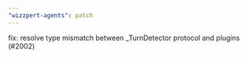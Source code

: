 ```yaml
---
"wizzpert-agents": patch
---
```


fix: resolve type mismatch between _TurnDetector protocol and plugins (#2002)
